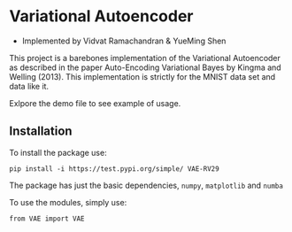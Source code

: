 # Variational Autoencoder
- Implemented by Vidvat Ramachandran & YueMing Shen

This project is a barebones implementation of the Variational Autoencoder as described in the paper Auto-Encoding Variational Bayes by Kingma and Welling (2013). This implementation is strictly for the MNIST data set and data like it. 

Exlpore the demo file to see example of usage.

## Installation

To install the package use:

`pip install -i https://test.pypi.org/simple/ VAE-RV29`

The package has just the basic dependencies, `numpy`, `matplotlib` and `numba`

To use the modules, simply use:

`from VAE import VAE`
